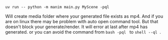 ```shell
uv run -- python -m manim main.py MyScene -pql
```
 
Will create media folder where your generated file exists as mp4. And if you are on linux there may be problem with auto open command tool. But that doesn't block your generate/render. It will error at last after mp4 has generated. or you can avoid the command from ```bash -pql ``` to ```shell --ql ```.

